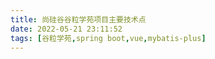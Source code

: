 ```yaml
---
title: 尚硅谷谷粒学苑项目主要技术点
date: 2022-05-21 23:11:52
tags: [谷粒学苑,spring boot,vue,mybatis-plus]
---
```


<meta name="referrer" content="no-referrer"/>

